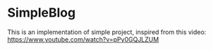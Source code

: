 # SimpleBlog
This is an implementation of simple project, inspired from this video: https://www.youtube.com/watch?v=pPy0GQJLZUM

